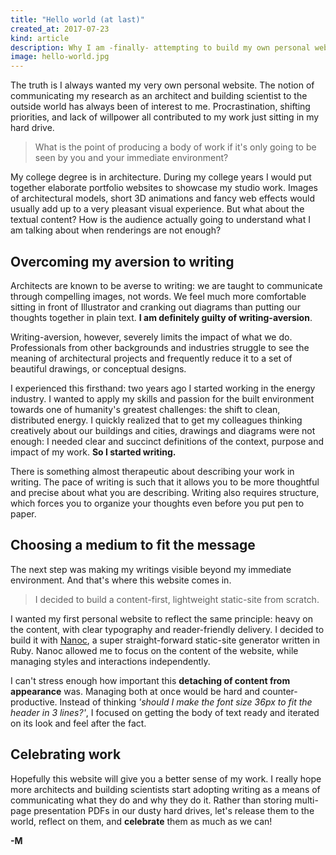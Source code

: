 ```yaml
---
title: "Hello world (at last)"
created_at: 2017-07-23
kind: article
description: Why I am -finally- attempting to build my own personal website
image: hello-world.jpg
---
```


The truth is I always wanted my very own personal website. The notion of communicating my research as an architect and building scientist to the outside world has always been of interest to me. Procrastination, shifting priorities, and lack of willpower all contributed to my work just sitting in my hard drive.

> What is the point of producing a body of work if it's only going to be seen by you and your immediate environment?

My college degree is in architecture. During my college years I would put together elaborate portfolio websites to showcase my studio work. Images of architectural models, short 3D animations and fancy web effects would usually add up to a very pleasant visual experience. But what about the textual content? How is the audience actually going to understand what I am talking about when renderings are not enough?

## Overcoming my aversion to writing

Architects are known to be averse to writing: we are taught to communicate through compelling images, not words. We feel much more comfortable sitting in front of Illustrator and cranking out diagrams than putting our thoughts together in plain text. **I am definitely guilty of writing-aversion**.

Writing-aversion, however, severely limits the impact of what we do. Professionals from other backgrounds and industries struggle to see the meaning of architectural projects and frequently reduce it to a set of beautiful drawings, or conceptual designs.

I experienced this firsthand: two years ago I started working in the energy industry. I wanted to apply my skills and passion for the built environment towards one of humanity's greatest challenges: the shift to clean, distributed energy. I quickly realized that to get my colleagues thinking creatively about our buildings and cities, drawings and diagrams were not enough: I needed clear and succinct definitions of the context, purpose and impact of my work. **So I started writing.**

There is something almost therapeutic about describing your work in writing. The pace of writing is such that it allows you to be more thoughtful and precise about what you are describing. Writing also requires structure, which forces you to organize your thoughts even before you put pen to paper.

## Choosing a medium to fit the message

The next step was making my writings visible beyond my immediate environment. And that's where this website comes in.

> I decided to build a content-first, lightweight static-site from scratch.

I wanted my first personal website to reflect the same principle: heavy on the content, with clear typography and reader-friendly delivery. I decided to build it with [Nanoc](https://nanoc.ws), a super straight-forward static-site generator written in Ruby. Nanoc allowed me to focus on the content of the website, while managing styles and interactions independently.

I can't stress enough how important this **detaching of content from appearance** was. Managing both at once would be hard and counter-productive. Instead of thinking *'should I make the font size 36px to fit the header in 3 lines?'*, I focused on getting the body of text ready and iterated on its look and feel after the fact.

## Celebrating work

Hopefully this website will give you a better sense of my work. I really hope more architects and building scientists start adopting writing as a means of communicating what they do and why they do it. Rather than storing multi-page presentation PDFs in our dusty hard drives, let's release them to the world, reflect on them, and **celebrate** them as much as we can!

**-M**
